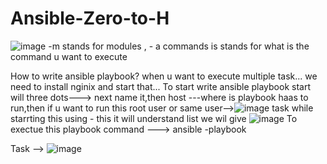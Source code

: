 # Ansible-Zero-to-H
![image](https://github.com/user-attachments/assets/08b3685a-b632-4997-bbe8-93860713d1ce)
-m stands for modules , - a commands is stands for what is the command u want to execute

How to write ansible playbook? when u want to execute multiple task...
we need to install nginix and start that...
To start write ansible playbook start will three dots---> next name it,then host ---where is playbook haas to run,then if u want to run this root user or same user-->![image](https://github.com/user-attachments/assets/32554dda-cb16-49d9-aea4-86f0c7c97bb5)
task while starrting this using - this it will understand list we wil give
![image](https://github.com/user-attachments/assets/f449e63b-0e2b-42a5-b2ce-8d88f54900bc)
To exectue this playbook command ---> ansible -playbook

Task --> ![image](https://github.com/user-attachments/assets/81ded12b-e894-48bb-ab2a-f8bfeddd4084)

